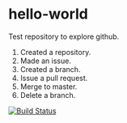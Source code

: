 hello-world
===========

Test repository to explore github.

1. Created a repository.
2. Made an issue.
3. Created a branch.
4. Issue a pull request.
5. Merge to master.
6. Delete a branch.

[![Build Status](https://travis-ci.org/phil-wright/hello-world.png)](https://travis-ci.org/phil-wright/hello-world)

